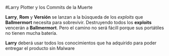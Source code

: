 #Larry Plotter y los Commits de la Muerte

**Larry**, **Rom** y **Versión** se lanzan a la búsqueda de los *exploits* que **Ballmermort** necesita para sobrevivir.
Destruyendo todos los **exploits** vencerán a **Ballmermort**.
Pero el camino no será fácill porque sus portátiles no tienen mucha batería.

**Larry** deberá usar todos los conocimientos que ha adquirido para poder entregar el producto sin Malware
